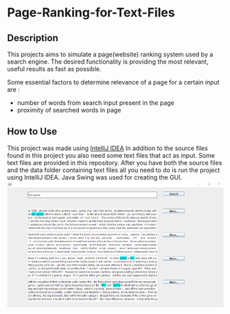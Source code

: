 # Page-Ranking-for-Text-Files

## Description

This projects aims to simulate a page(website) ranking system used by a search engine. The desired functionality is providing the most relevant, useful results as fast as possible.

Some essential factors to determine relevance of a page for a certain input are :
- number of words from search input present in the page
- proximity of searched words in page

## How to Use
This project was made using [IntelliJ IDEA](https://www.jetbrains.com/idea/)
In addition to the source files found in this project you also need some text files that act as input. Some text files are provided in this repository.
After you have both the source files and the data folder containing text files all you need to do is run the project using IntelliJ IDEA.
Java Swing was used for creating the GUI.
![example GUI](https://github.com/kn1ghtfall/Page-Ranking-for-Text-Files/blob/main/images/example.PNG)
